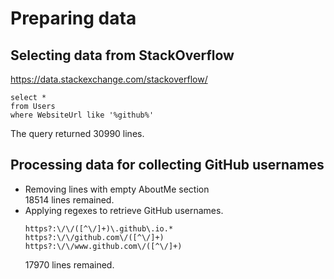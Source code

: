 # Preparing data 

## Selecting data from StackOverflow
https://data.stackexchange.com/stackoverflow/
```
select *
from Users
where WebsiteUrl like '%github%'
```
The query returned 30990 lines.

## Processing data for collecting GitHub usernames
- Removing lines with empty AboutMe section  
    18514 lines remained.
- Applying regexes to retrieve GitHub usernames.
    ```
    https?:\/\/([^\/]+)\.github\.io.*
    https?:\/\/github.com\/([^\/]+)
    https?:\/\/www.github.com\/([^\/]+)
    ```
    17970 lines remained.
